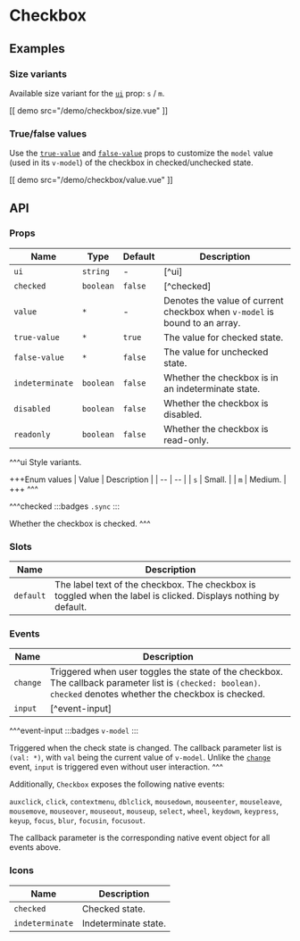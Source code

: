 # Checkbox

## Examples

### Size variants

Available size variant for the [`ui`](#props-ui) prop: `s` / `m`.

[[ demo src="/demo/checkbox/size.vue" ]]

### True/false values

Use the [`true-value`](#props-true-value) and [`false-value`](#props-false-value) props to customize the `model` value (used in its `v-model`) of the checkbox in checked/unchecked state.

[[ demo src="/demo/checkbox/value.vue" ]]

## API

### Props

| Name | Type | Default | Description |
| -- | -- | -- | -- |
| ``ui`` | `string` | - | [^ui] |
| ``checked`` | `boolean` | `false` | [^checked] |
| ``value`` | `*` | - | Denotes the value of current checkbox when `v-model` is bound to an array. |
| ``true-value`` | `*` | `true` | The value for checked state. |
| ``false-value`` | `*` | `false` | The value for unchecked state. |
| ``indeterminate`` | `boolean` | `false` | Whether the checkbox is in an indeterminate state. |
| ``disabled`` | `boolean` | `false` | Whether the checkbox is disabled. |
| ``readonly`` | `boolean` | `false` | Whether the checkbox is read-only. |

^^^ui
Style variants.

+++Enum values
| Value | Description |
| -- | -- |
| `s` | Small. |
| `m` | Medium. |
+++
^^^

^^^checked
:::badges
`.sync`
:::

Whether the checkbox is checked.
^^^

### Slots

| Name | Description |
| -- | -- |
| ``default`` | The label text of the checkbox. The checkbox is toggled when the label is clicked. Displays nothing by default. |

### Events

| Name | Description |
| -- | -- |
| ``change`` | Triggered when user toggles the state of the checkbox. The callback parameter list is `(checked: boolean)`. `checked` denotes whether the checkbox is checked. |
| ``input`` | [^event-input] |

^^^event-input
:::badges
`v-model`
:::

Triggered when the check state is changed. The callback parameter list is `(val: *)`, with `val` being the current value of `v-model`. Unlike the [`change`](#events-change) event, `input` is triggered even without user interaction.
^^^

Additionally, `Checkbox` exposes the following native events:

`auxclick`, `click`, `contextmenu`, `dblclick`, `mousedown`, `mouseenter`, `mouseleave`, `mousemove`, `mouseover`, `mouseout`, `mouseup`, `select`, `wheel`, `keydown`, `keypress`, `keyup`, `focus`, `blur`, `focusin`, `focusout`.

The callback parameter is the corresponding native event object for all events above.

### Icons

| Name | Description |
| -- | -- |
| ``checked`` | Checked state. |
| ``indeterminate`` | Indeterminate state. |
